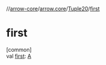 //[arrow-core](../../../index.md)/[arrow.core](../index.md)/[Tuple20](index.md)/[first](first.md)

# first

[common]\
val [first](first.md): [A](index.md)
